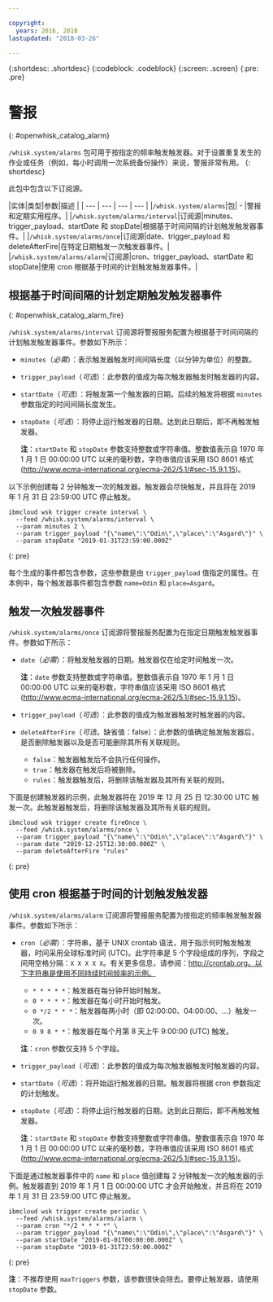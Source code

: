 ```yaml
---

copyright:
  years: 2016, 2018
lastupdated: "2018-03-26"

---
```


{:shortdesc: .shortdesc}
{:codeblock: .codeblock}
{:screen: .screen}
{:pre: .pre}

# 警报
{: #openwhisk_catalog_alarm}

`/whisk.system/alarms` 包可用于按指定的频率触发触发器。对于设置重复发生的作业或任务（例如，每小时调用一次系统备份操作）来说，警报非常有用。
{: shortdesc}

此包中包含以下订阅源。

|实体|类型|参数|描述
|
| --- | --- | --- | --- |
|`/whisk.system/alarms`|包| - |警报和定期实用程序。|
|`/whisk.system/alarms/interval`|订阅源|minutes、trigger_payload、startDate 和 stopDate|根据基于时间间隔的计划触发触发器事件。|
|`/whisk.system/alarms/once`|订阅源|date、trigger_payload 和 deleteAfterFire|在特定日期触发一次触发器事件。|
|`/whisk.system/alarms/alarm`|订阅源|cron、trigger_payload、startDate 和 stopDate|使用 cron 根据基于时间的计划触发触发器事件。|


## 根据基于时间间隔的计划定期触发触发器事件
{: #openwhisk_catalog_alarm_fire}

`/whisk.system/alarms/interval` 订阅源将警报服务配置为根据基于时间间隔的计划触发触发器事件。参数如下所示：

- `minutes`（*必需*）：表示触发器触发时间间隔长度（以分钟为单位）的整数。
- `trigger_payload`（*可选*）：此参数的值成为每次触发器触发时触发器的内容。
- `startDate`（*可选*）：将触发第一个触发器的日期。后续的触发将根据 `minutes` 参数指定的时间间隔长度发生。
- `stopDate`（*可选*）：将停止运行触发器的日期。达到此日期后，即不再触发触发器。

  **注**：`startDate` 和 `stopDate` 参数支持整数或字符串值。整数值表示自 1970 年 1 月 1 日 00:00:00 UTC 以来的毫秒数，字符串值应该采用 ISO 8601 格式 (http://www.ecma-international.org/ecma-262/5.1/#sec-15.9.1.15)。

以下示例创建每 2 分钟触发一次的触发器。触发器会尽快触发，并且将在 2019 年 1 月 31 日 23:59:00 UTC 停止触发。

  ```
  ibmcloud wsk trigger create interval \
    --feed /whisk.system/alarms/interval \
    --param minutes 2 \
    --param trigger_payload "{\"name\":\"Odin\",\"place\":\"Asgard\"}" \
    --param stopDate "2019-01-31T23:59:00.000Z"
  ```
  {: pre}

每个生成的事件都包含参数，这些参数是由 `trigger_payload` 值指定的属性。在本例中，每个触发器事件都包含参数 `name=Odin` 和 `place=Asgard`。

## 触发一次触发器事件

`/whisk.system/alarms/once` 订阅源将警报服务配置为在指定日期触发触发器事件。参数如下所示：

- `date`（*必需*）：将触发触发器的日期。触发器仅在给定时间触发一次。

  **注**：`date` 参数支持整数或字符串值。整数值表示自 1970 年 1 月 1 日 00:00:00 UTC 以来的毫秒数，字符串值应该采用 ISO 8601 格式 (http://www.ecma-international.org/ecma-262/5.1/#sec-15.9.1.15)。

- `trigger_payload`（*可选*）：此参数的值成为触发器触发时触发器的内容。

- `deleteAfterFire`（*可选*，缺省值：false）：此参数的值确定触发触发器后，是否删除触发器以及是否可能删除其所有关联规则。
  - `false`：触发器触发后不会执行任何操作。
  - `true`：触发器在触发后将被删除。
  - `rules`：触发器触发后，将删除该触发器及其所有关联的规则。

下面是创建触发器的示例，此触发器将在 2019 年 12 月 25 日 12:30:00 UTC 触发一次。此触发器触发后，将删除该触发器及其所有关联的规则。

  ```
  ibmcloud wsk trigger create fireOnce \
    --feed /whisk.system/alarms/once \
    --param trigger_payload "{\"name\":\"Odin\",\"place\":\"Asgard\"}" \
    --param date "2019-12-25T12:30:00.000Z" \
    --param deleteAfterFire "rules"
  ```
  {: pre}

## 使用 cron 根据基于时间的计划触发触发器

`/whisk.system/alarms/alarm` 订阅源将警报服务配置为按指定的频率触发触发器事件。参数如下所示：

- `cron`（*必需*）：字符串，基于 UNIX crontab 语法，用于指示何时触发触发器，时间采用全球标准时间 (UTC)。此字符串是 5 个字段组成的序列，字段之间用空格分隔：`X X X X X`。有关更多信息，请参阅：http://crontab.org。以下字符串是使用不同持续时间频率的示例。

  - `* * * * *`：触发器在每分钟开始时触发。
  - `0 * * * *`：触发器在每小时开始时触发。
  - `0 */2 * * *`：触发器每两小时（即 02:00:00、04:00:00、...）触发一次。
  - `0 9 8 * *`：触发器在每个月第 8 天上午 9:00:00 (UTC) 触发。

  **注**：`cron` 参数仅支持 5 个字段。

- `trigger_payload`（*可选*）：此参数的值成为每次触发器触发时触发器的内容。

- `startDate`（*可选*）：将开始运行触发器的日期。触发器将根据 cron 参数指定的计划触发。

- `stopDate`（*可选*）：将停止运行触发器的日期。达到此日期后，即不再触发触发器。

  **注**：`startDate` 和 `stopDate` 参数支持整数或字符串值。整数值表示自 1970 年 1 月 1 日 00:00:00 UTC 以来的毫秒数，字符串值应该采用 ISO 8601 格式 (http://www.ecma-international.org/ecma-262/5.1/#sec-15.9.1.15)。

下面是通过触发器事件中的 `name` 和 `place` 值创建每 2 分钟触发一次的触发器的示例。触发器直到 2019 年 1 月 1 日 00:00:00 UTC 才会开始触发，并且将在 2019 年 1 月 31 日 23:59:00 UTC 停止触发。

  ```
  ibmcloud wsk trigger create periodic \
    --feed /whisk.system/alarms/alarm \
    --param cron "*/2 * * * *" \
    --param trigger_payload "{\"name\":\"Odin\",\"place\":\"Asgard\"}" \
    --param startDate "2019-01-01T00:00:00.000Z" \
    --param stopDate "2019-01-31T23:59:00.000Z"
  ```
  {: pre}

 **注**：不推荐使用 `maxTriggers` 参数，该参数很快会除去。要停止触发器，请使用 `stopDate` 参数。
